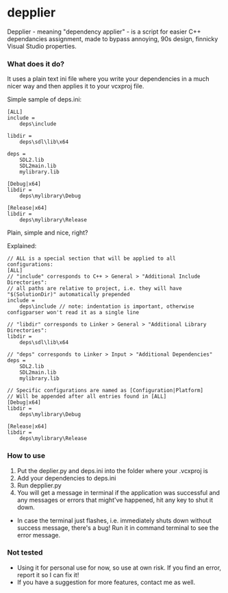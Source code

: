 # depplier
Depplier - meaning "dependency applier" - is a script for easier C++ dependancies assignment, made to bypass annoying, 90s design, finnicky Visual Studio properties. 

### What does it do?

It uses a plain text ini file where you write your dependencies in a much nicer way and then applies it to your vcxproj file.

Simple sample of deps.ini:
```
[ALL]
include =
    deps\include

libdir =
    deps\sdl\lib\x64

deps =
    SDL2.lib
    SDL2main.lib
    mylibrary.lib

[Debug|x64]
libdir =
    deps\mylibrary\Debug

[Release|x64]
libdir =
    deps\mylibrary\Release

```

Plain, simple and nice, right?

Explained:

```
// ALL is a special section that will be applied to all configurations:
[ALL]
// "include" corresponds to C++ > General > "Additional Include Directories":
// all paths are relative to project, i.e. they will have "$(SolutionDir)" automatically prepended
include =
    deps\include // note: indentation is important, otherwise configparser won't read it as a single line

// "libdir" corresponds to Linker > General > "Additional Library Directories":
libdir =
    deps\sdl\lib\x64

// "deps" corresponds to Linker > Input > "Additional Dependencies"
deps =
    SDL2.lib
    SDL2main.lib
    mylibrary.lib

// Specific configurations are named as [Configuration|Platform]
// Will be appended after all entries found in [ALL]
[Debug|x64]
libdir =
    deps\mylibrary\Debug

[Release|x64]
libdir =
    deps\mylibrary\Release
```

### How to use

1. Put the deplier.py and deps.ini into the folder where your .vcxproj is
2. Add your dependencies to deps.ini
3. Run depplier.py
4. You will get a message in terminal if the application was successful and any messages or errors that might've happened, hit any key to shut it down.

- In case the terminal just flashes, i.e. immediately shuts down without success message, there's a bug! Run it in command terminal to see the error message.

### Not tested

- Using it for personal use for now, so use at own risk. If you find an error, report it so I can fix it!
- If you have a suggestion for more features, contact me as well.
